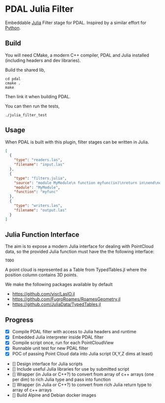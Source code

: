# PDAL Julia Filter

Embeddable [Julia](https://julialang.org/) Filter stage for PDAL. Inspired by a similar effort for [Python](https://github.com/PDAL/python).

## Build

You will need CMake, a modern C++ compiler, PDAL and Julia installed (including headers and dev libraries).

Build the shared lib,

```
cd pdal
cmake .
make
```

Then link it when building PDAL.

You can then run the tests,

```
./julia_filter_test
```

## Usage

When PDAL is built with this plugin, filter stages can be written in Julia.

```json
[
  {
    "type": "readers.las",
    "filename": "input.las"
  },
  {
    "type": "filters.julia",
    "source": "module MyModule\n function myfunc(in)\nreturn in\nend\nend\n",
    "module": "MyModule",
    "function": "myfunc"
  },
  {
    "type": "writers.las",
    "filename": "output.las"
  }
]
```

## Julia Function Interface

The aim is to expose a modern Julia interface for dealing with PointCloud data, so the provided Julia function
must have the the following interface:

```
TODO
```

A point cloud is represented as a Table from TypedTables.jl where the position column contains 3D points.

We make the following packages available by default

- https://github.com/visr/LasIO.jl
- https://github.com/FugroRoames/RoamesGeometry.jl
- https://github.com/JuliaData/TypedTables.jl


## Progress

- [x] Compile PDAL filter with access to Julia headers and runtime
- [x] Embedded Julia interpreter inside PDAL filter
- [x] Compile script once, run for each PointCloudView
- [x] Runnable unit test for new PDAL filter
- [x] POC of passing Point Cloud data into Julia script (X,Y,Z dims at least)
- []  Design interface for Julia scripts
- []  Include useful Julia libraries for use by submitted script
- []  Wrapper (in Julia or C++?) to convert from array of c++ arrays (one per dim) to rich Julia type and pass into function
- []  Wrapper (in Julia or C++?) to convert from rich Julia return type to array of c++ arrays
- []  Build Alpine and Debian docker images

